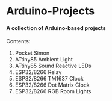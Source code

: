 # Arduino-Projects
#### A collection of Arduino-based projects
Contents:
1. Pocket Simon
2. ATtiny85 Ambient Light 
3. ATtiny85 Sound Reactive LEDs
4. ESP32/8266 Relay
5. ESP32/8266 TM1637 Clock
6. ESP32/8266 Dot Matrix Clock
7. ESP32/8266 RGB Room Lights


